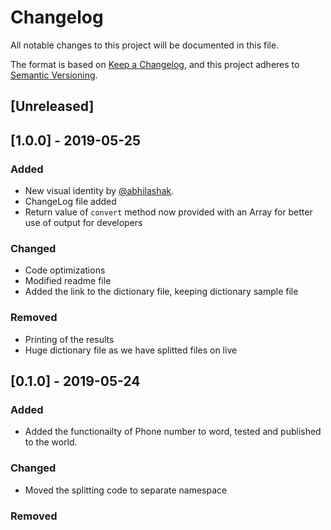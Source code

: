 # Changelog
All notable changes to this project will be documented in this file.

The format is based on [Keep a Changelog](https://keepachangelog.com/en/1.0.0/),
and this project adheres to [Semantic Versioning](https://semver.org/spec/v2.0.0.html).

## [Unreleased]

## [1.0.0] - 2019-05-25
### Added
- New visual identity by [@abhilashak](https://github.com/abhilashak).
- ChangeLog file added
- Return value of `convert` method now provided with an Array for better use of output for developers

### Changed
- Code optimizations
- Modified readme file
- Added the link to the dictionary file, keeping dictionary sample file

### Removed
- Printing of the results
- Huge dictionary file as we have splitted files on live

## [0.1.0] - 2019-05-24
### Added
- Added the functionailty of Phone number to word, tested and published to the world.

### Changed
- Moved the splitting code to separate namespace
### Removed
